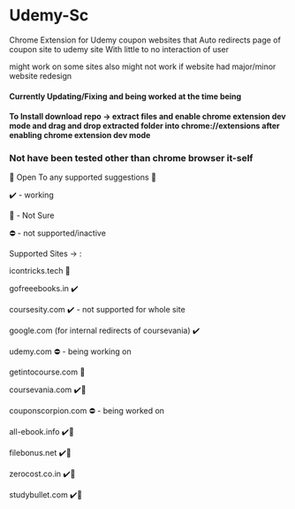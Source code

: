 # Udemy-Sc
Chrome Extension for Udemy coupon websites 
that Auto redirects page of coupon site to udemy site With little to no interaction of user

might work on some sites also might not work if website had major/minor website redesign 

#### Currently Updating/Fixing and being worked at the time being
#### To Install download repo -> extract files and enable chrome extension dev mode and drag and drop extracted folder into chrome://extensions after enabling chrome extension dev mode

### Not have been tested other than chrome browser it-self
 🧐 Open To any supported suggestions 🧐
 
 ✔️ - working
 
 🤦‍ - Not Sure
 
 ⛔️ - not supported/inactive
 
Supported Sites -> :

icontricks.tech 🤦‍

gofreeebooks.in ✔️

coursesity.com  ✔️ - not supported for whole site

google.com (for internal redirects of coursevania) ✔️

udemy.com ⛔️ - being working on 

getintocourse.com 🤦‍ 

coursevania.com  ✔️💯

couponscorpion.com ⛔️ - being worked on

all-ebook.info ✔️💯

filebonus.net ✔️💯

zerocost.co.in ✔️💯

studybullet.com ✔️💯
